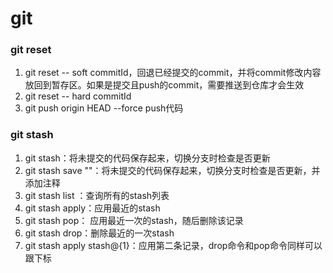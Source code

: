 # git 
### git reset
1. git reset -- soft commitId，回退已经提交的commit，并将commit修改内容放回到暂存区。如果是提交且push的commit，需要推送到仓库才会生效
2. git reset -- hard commitId 
3. git push origin HEAD --force push代码

### git stash
1. git stash：将未提交的代码保存起来，切换分支时检查是否更新
2. git stash save ""：将未提交的代码保存起来，切换分支时检查是否更新，并添加注释
3. git stash list ：查询所有的stash列表
4. git stash apply：应用最近的stash
5. git stash pop： 应用最近一次的stash，随后删除该记录
6. git stash drop：删除最近的一次stash
7. git stash apply stash@{1}：应用第二条记录，drop命令和pop命令同样可以跟下标